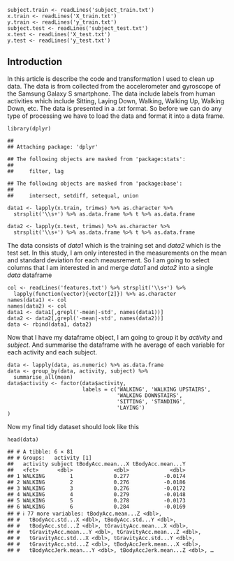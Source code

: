     subject.train <- readLines('subject_train.txt')
    x.train <- readLines('X_train.txt')
    y.train <- readLines('y_train.txt')
    subject.test <- readLines('subject_test.txt')
    x.test <- readLines('X_test.txt')
    y.test <- readLines('y_test.txt')

## Introduction

In this article is describe the code and transformation I used to clean
up data. The data is from collected from the accelerometer and gyroscope
of the Samsung Galaxy S smartphone. The data include labels from human
activities which include Sitting, Laying Down, Walking, Walking Up,
Walking Down, etc. The data is presented in a *.txt* format. So before
we can do any type of processing we have to load the data and format it
into a data frame.

    library(dplyr)

    ## 
    ## Attaching package: 'dplyr'

    ## The following objects are masked from 'package:stats':
    ## 
    ##     filter, lag

    ## The following objects are masked from 'package:base':
    ## 
    ##     intersect, setdiff, setequal, union

    data1 <- lapply(x.train, trimws) %>% as.character %>%
      strsplit('\\s+') %>% as.data.frame %>% t %>% as.data.frame

    data2 <- lapply(x.test, trimws) %>% as.character %>%
      strsplit('\\s+') %>% as.data.frame %>% t %>% as.data.frame

The data consists of *data1* which is the training set and *data2* which
is the test set. In this study, I am only interested in the measurements
on the mean and standard deviation for each meausrement. So I am going
to select columns that I am interested in and merge *data1* and *data2*
into a single *data* dataframe

    col <- readLines('features.txt') %>% strsplit('\\s+') %>%
      lapply(function(vector){vector[2]}) %>% as.character
    names(data1) <- col
    names(data2) <- col
    data1 <- data1[,grepl('-mean|-std', names(data1))]
    data2 <- data2[,grepl('-mean|-std', names(data2))]
    data <- rbind(data1, data2)

Now that I have my dataframe object, I am going to group it by
*activity* and *subject*. And summarise the dataframe with he average of
each variable for each activity and each subject.

    data <- lapply(data, as.numeric) %>% as.data.frame
    data <- group_by(data, activity, subject) %>% 
      summarise_all(mean)
    data$activity <- factor(data$activity, 
                            labels = c('WALKING', 'WALKING UPSTAIRS', 
                                       'WALKING DOWNSTAIRS', 
                                       'SITTING', 'STANDING', 
                                       'LAYING')
    )

Now my final tidy dataset should look like this

    head(data)

    ## # A tibble: 6 × 81
    ## # Groups:   activity [1]
    ##   activity subject tBodyAcc.mean...X tBodyAcc.mean...Y
    ##   <fct>      <dbl>             <dbl>             <dbl>
    ## 1 WALKING        1             0.277           -0.0174
    ## 2 WALKING        2             0.276           -0.0186
    ## 3 WALKING        3             0.276           -0.0172
    ## 4 WALKING        4             0.279           -0.0148
    ## 5 WALKING        5             0.278           -0.0173
    ## 6 WALKING        6             0.284           -0.0169
    ## # ℹ 77 more variables: tBodyAcc.mean...Z <dbl>,
    ## #   tBodyAcc.std...X <dbl>, tBodyAcc.std...Y <dbl>,
    ## #   tBodyAcc.std...Z <dbl>, tGravityAcc.mean...X <dbl>,
    ## #   tGravityAcc.mean...Y <dbl>, tGravityAcc.mean...Z <dbl>,
    ## #   tGravityAcc.std...X <dbl>, tGravityAcc.std...Y <dbl>,
    ## #   tGravityAcc.std...Z <dbl>, tBodyAccJerk.mean...X <dbl>,
    ## #   tBodyAccJerk.mean...Y <dbl>, tBodyAccJerk.mean...Z <dbl>, …
